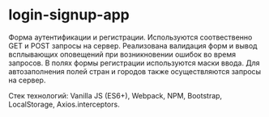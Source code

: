 # login-signup-app

Форма аутентификации и регистрации. Используются соотвественно GET и POST запросы на сервер. Реализована валидация форм и вывод всплывающих оповещений при возникновении ошибок во время запросов.
В полях формы регистрации используются маски ввода. Для автозаполнения полей стран и городов также осуществляются запросы на сервер.

Стек технологий: Vanilla JS (ES6+), Webpack, NPM, Bootstrap, LocalStorage, Axios.interceptors.
